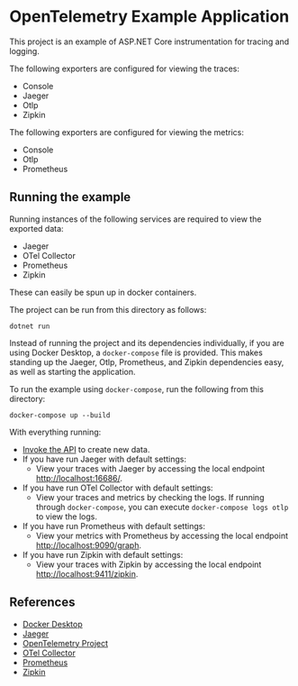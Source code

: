 # OpenTelemetry Example Application

This project is an example of ASP.NET Core instrumentation for tracing and
logging.

The following exporters are configured for viewing the traces:

* Console
* Jaeger
* Otlp
* Zipkin

The following exporters are configured for viewing the metrics:

* Console
* Otlp
* Prometheus

## Running the example

Running instances of the following services are required to view the exported
data:

* Jaeger
* OTel Collector
* Prometheus
* Zipkin

These can easily be spun up in docker containers.

The project can be run from this directory as follows:

```shell
dotnet run
```

Instead of running the project and its dependencies individually, if you are
using Docker Desktop, a `docker-compose` file is provided. This makes standing
up the Jaeger, Otlp, Prometheus, and Zipkin dependencies easy, as well as
starting the application.

To run the example using `docker-compose`, run the following from this
directory:

```shell
docker-compose up --build
```

With everything running:

* [Invoke the API](http://localhost:5000/WeatherForecast) to create new data.
* If you have run Jaeger with default settings:
  * View your traces with Jaeger by accessing the local endpoint
  [http://localhost:16686/](http://localhost:16686/).
* If you have run OTel Collector with default settings:
  * View your traces and metrics by checking the logs. If running through
  `docker-compose`, you can execute `docker-compose logs otlp` to view the logs.
* If you have run Prometheus with default settings:
  * View your metrics with Prometheus by accessing the local endpoint
  [http://localhost:9090/graph](http://localhost:9090/graph).
* If you have run Zipkin with default settings:
  * View your traces with Zipkin by accessing the local endpoint
  [http://localhost:9411/zipkin](http://localhost:9411/zipkin).

## References

* [Docker Desktop](https://www.docker.com/products/docker-desktop)
* [Jaeger](https://jaegertracing.io/)
* [OpenTelemetry Project](https://opentelemetry.io/)
* [OTel Collector](https://opentelemetry.io/docs/collector/getting-started/#docker)
* [Prometheus](https://prometheus.io/)
* [Zipkin](https://zipkin.io)

